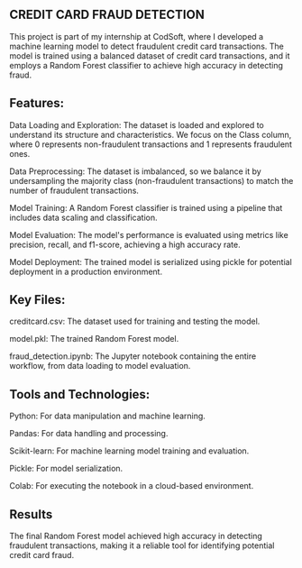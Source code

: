 CREDIT CARD FRAUD DETECTION
---------------------------------------------------------------------------------------------------------------------------------------------------------------------------------------------------
This project is part of my internship at CodSoft, where I developed a machine learning model to detect fraudulent credit card transactions. The model is trained using a balanced dataset of credit card transactions, and it employs a Random Forest classifier to achieve high accuracy in detecting fraud.

Features:
---------------------------------------------------------------------------------------------------------------------------------------------------------------------------------------------------
Data Loading and Exploration: The dataset is loaded and explored to understand its structure and characteristics. We focus on the Class column, where 0 represents non-fraudulent transactions and 1 represents fraudulent ones.

Data Preprocessing: The dataset is imbalanced, so we balance it by undersampling the majority class (non-fraudulent transactions) to match the number of fraudulent transactions.

Model Training: A Random Forest classifier is trained using a pipeline that includes data scaling and classification.

Model Evaluation: The model's performance is evaluated using metrics like precision, recall, and f1-score, achieving a high accuracy rate.

Model Deployment: The trained model is serialized using pickle for potential deployment in a production environment.

Key Files:
------------------------------------------------------------------------------------------------------------------------------------------------------------------------------------------------
creditcard.csv: The dataset used for training and testing the model.

model.pkl: The trained Random Forest model.

fraud_detection.ipynb: The Jupyter notebook containing the entire workflow, from data loading to model evaluation.

Tools and Technologies:
---------------------------------------------------------------------------------------------------------------------------------------------------------------------------------------------
Python: For data manipulation and machine learning.

Pandas: For data handling and processing.

Scikit-learn: For machine learning model training and evaluation.

Pickle: For model serialization.

Colab: For executing the notebook in a cloud-based environment.

Results
-------------------------------------------------------------------------------------------------------------------------------------------------------------------------------------------
The final Random Forest model achieved high accuracy in detecting fraudulent transactions, making it a reliable tool for identifying potential credit card fraud.


